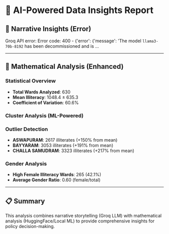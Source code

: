 # 🤖 AI-Powered Data Insights Report

## 📖 Narrative Insights (Error)

Groq API error: Error code: 400 - {'error': {'message': 'The model `llama3-70b-8192` has been decommissioned and is ...

---

## 🔢 Mathematical Analysis (Enhanced)

### Statistical Overview
- **Total Wards Analyzed**: 630
- **Mean Illiteracy**: 1048.4 ± 635.3
- **Coefficient of Variation**: 60.6%

### Cluster Analysis (ML-Powered)

### Outlier Detection
- **ASWAPURAM**: 2617 illiterates (+150% from mean)
- **BAYYARAM**: 3053 illiterates (+191% from mean)
- **CHALLA SAMUDRAM**: 3323 illiterates (+217% from mean)

### Gender Analysis
- **High Female Illiteracy Wards**: 265 (42.1%)
- **Average Gender Ratio**: 0.60 (female/total)


---

## 📋 Summary
This analysis combines narrative storytelling (Groq LLM) with mathematical analysis (HuggingFace/Local ML) to provide comprehensive insights for policy decision-making.
